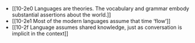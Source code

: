 - [[10-2e0 Languages are theories. The vocabulary and grammar embody substantial assertions about the world.]]
- [[10-2e1 Most of the modern languages assume that time ‘flow’]]
- [[10-2f Language assumes shared knowledge, just as conversation is implicit in the context]]



